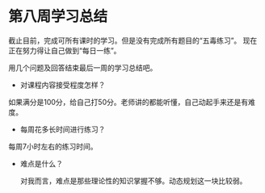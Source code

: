 # 第八周学习总结

截止目前，完成可所有课时的学习。但是没有完成所有题目的“五毒练习”。
现在正在努力得让自己做到“每日一练”。

用几个问题及回答结束最后一周的学习总结吧。
* 对课程内容接受程度怎样？
 
 如果满分是100分，给自己打50分。老师讲的都能听懂，自己动起手来还是有难度。

 * 每周花多长时间进行练习？
  
  每周7小时左右的练习时间。

* 难点是什么？

  对我而言，难点是那些理论性的知识掌握不够。动态规划这一块比较弱。

  

